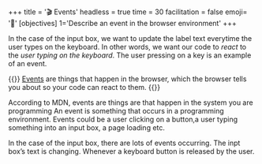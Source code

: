 +++
title = '🎬 Events'
headless = true
time = 30
facilitation = false
emoji= '🧩'
[objectives]
    1='Describe an event in the browser environment'
+++

In the case of the input box, we want to update the label text everytime the user types on the keyboard. In other words, we want our code to _react_ to the _user typing on the keyboard_. The user pressing on a key is an example of an event.

{{<note type="definition" title="Definition: events">}}
[Events](https://developer.mozilla.org/en-US/docs/Learn/JavaScript/Building_blocks/Events) are things that happen in the browser, which the browser tells you about so your code can react to them.
{{</note>}}

According to MDN, events are things are that happen in the system you are programming
An event is something that occurs in a programming environment. Events could be a user clicking on a button,a user typing something into an input box, a page loading etc.

In the case of the input box, there are lots of events occurring.
The inpt box’s text is changing.
Whenever a keyboard button is released by the user.
